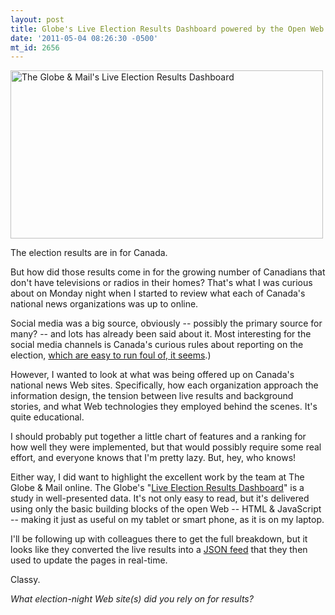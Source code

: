 ```yaml
---
layout: post
title: Globe's Live Election Results Dashboard powered by the Open Web
date: '2011-05-04 08:26:30 -0500'
mt_id: 2656
---
```


<a href="http://www.flickr.com/photos/phillipadsmith/5686592911/" title="The Globe &amp; Mail's Live Election Results Dashboard by phillipadsmith, on Flickr"><img src="http://farm6.static.flickr.com/5227/5686592911_e12024eb09.jpg" width="500" height="269" alt="The Globe &amp; Mail's Live Election Results Dashboard"></a>
<br />

The election results are in for Canada.

But how did those results come in for the growing number of Canadians that don't have televisions or radios in their homes? That's what I was curious about on Monday night when I started to review what each of Canada's national news organizations was up to online.

Social media was a big source, obviously -- possibly the primary source for many? -- and lots has already been said about it. Most interesting for the social media channels is Canada's curious rules about reporting on the election, [which are easy to run foul of, it seems](http://www.theglobeandmail.com/news/politics/cbc-breaks-embargo-on-early-election-results/article2007524/).)

However, I wanted to look at what was being offered up on Canada's national news Web sites. Specifically, how each organization approach the information design, the tension between live results and background stories, and what Web technologies they employed behind the scenes. It's quite educational.

I should probably put together a little chart of features and a ranking for how well they were implemented, but that would possibly require some real effort, and everyone knows that I'm pretty lazy. But, hey, who knows!

Either way, I did want to highlight the excellent work by the team at The Globe & Mail online. The Globe's "[Live Election Results Dashboard](http://www.theglobeandmail.com/news/politics/election-results/)" is a study in well-presented data. It's not only easy to read, but it's delivered using only the basic building blocks of the open Web -- HTML & JavaScript -- making it just as useful on my tablet or smart phone, as it is on my laptop.

I'll be following up with colleagues there to get the full breakdown, but it looks like they converted the live results into a [JSON feed](http://www.theglobeandmail.com/static/politics/election/2011/json/canada_full.json) that they then used to update the pages in real-time.

Classy.

_What election-night Web site(s) did you rely on for results?_
